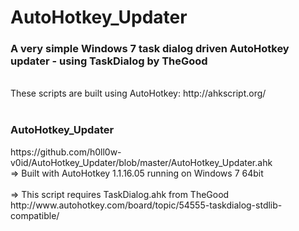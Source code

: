 AutoHotkey_Updater
=======



<h3>A very simple Windows 7 task dialog driven AutoHotkey updater - using TaskDialog by TheGood</h3>
<br>
These scripts are built using AutoHotkey: http://ahkscript.org/
<br>
<br>
<h3>AutoHotkey_Updater</h3> https://github.com/h0ll0w-v0id/AutoHotkey_Updater/blob/master/AutoHotkey_Updater.ahk
<br>
=> Built with AutoHotkey 1.1.16.05 running on Windows 7 64bit
<br>
<br>
=> This script requires TaskDialog.ahk from TheGood
<br>
http://www.autohotkey.com/board/topic/54555-taskdialog-stdlib-compatible/<br>








